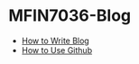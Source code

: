 # MFIN7036-Blog

- [How to Write Blog](./how-to-write-blog.md)
- [How to Use Github](./git-workflow.md)

